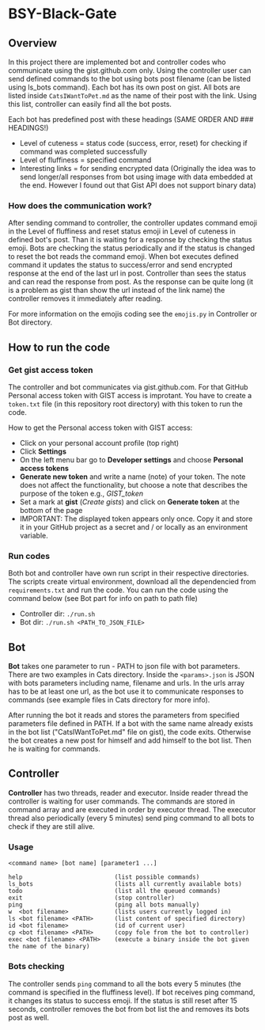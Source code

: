 # BSY-Black-Gate

## Overview
In this project there are implemented bot and controller codes who communicate using the gist.github.com only. Using the controller user can send defined commands to the bot using bots post filename (can be listed using ls_bots command). Each bot has its own post on gist. All bots are listed inside ```CatsIWantToPet.md``` as the name of their post with the link. Using this list, controller can easily find all the bot posts.

Each bot has predefined post with these headings (SAME ORDER AND ### HEADINGS!)  
- Level of cuteness = status code (success, error, reset) for checking if command was completed successfully
- Level of fluffiness = specified command
- Interesting links = for sending encrypted data (Originally the idea was to send longer/all responses from bot using image with data embedded at the end. However I found out that Gist API does not support binary data)

### How does the communication work?
After sending command to controller, the controller updates command emoji in the Level of fluffiness and reset status emoji in Level of cuteness in defined bot's post. Than it is waiting for a response by checking the status emoji. Bots are checking the status periodically and if the status is changed to reset the bot reads the command emoji. When bot executes defined command it updates the status to success/error and send encrypted response at the end of the last url in post. Controller than sees the status and can read the response from post. As the response can be quite long (it is a problem as gist than show the url instead of the link name) the controller removes it immediately after reading.

For more information on the emojis coding see the ```emojis.py``` in Controller or Bot directory.

## How to run the code

### Get gist access token
The controller and bot communicates via gist.github.com. For that GitHub Personal access token with GIST access is improtant. You have to create a ```token.txt``` file (in this repository root directory) with this token to run the code. 

How to get the Personal access token with GIST access:
  - Click on your personal account profile (top right)
  - Click <b>Settings</b>
  - On the left menu bar go to <b>Developer settings</b> and choose <b>Personal access tokens</b>
  - <b>Generate new token</b> and write a name (note) of your token. The note does not affect the functionality, but choose a note that describes the purpose of the token e.g., <i>GIST_token</i>
  - Set a mark at <b>gist</b> (<i>Create gists</i>) and click on <b>Generate token</b> at the bottom of the page
  - IMPORTANT: The displayed token appears only once. Copy it and store it in your GitHub project as a secret and / or locally as an environment variable.

### Run codes
Both bot and controller have own run script in their respective directories. The scripts create virtual environment, download all the dependencied from ```requirements.txt``` and run the code.  You can run the code using the command below (see Bot part for info on path to path file)
  - Controller dir: ```./run.sh```
  - Bot dir: ```./run.sh <PATH_TO_JSON_FILE>``` 


## Bot
**Bot** takes one parameter to run - PATH to json file with bot parameters. There are two examples in Cats directory. Inside the ```<params>.json``` is JSON with bots parameters including name, filename and urls. In the urls array has to be at least one url, as the bot use it to communicate responses to commands (see example files in Cats directory for more info).

After running the bot it reads and stores the parameters from specified parameters file defined in PATH. If a bot with the same name already exists in the bot list ("CatsIWantToPet.md" file on gist), the code exits. Otherwise the bot creates a new post for himself and add himself to the bot list. Then he is waiting for commands.

## Controller
**Controller** has two threads, reader and executor. Inside reader thread the controller is waiting for user commands. The commands are stored in command array and are executed in order by executor thread. The executor thread also periodically (every 5 minutes) send ping command to all bots to check if they are still alive.
### Usage 
```
<command name> [bot name] [parameter1 ...]

help                          (list possible commands)
ls_bots                       (lists all currently available bots)
todo                          (list all the queued commands)
exit                          (stop controller)
ping                          (ping all bots manually)
w  <bot filename>             (lists users currently logged in)
ls <bot filename> <PATH>      (list content of specified directory)
id <bot filename>             (id of current user)
cp <bot filename> <PATH>      (copy fole from the bot to controller)
exec <bot filename> <PATH>    (execute a binary inside the bot given the name of the binary)
```

### Bots checking
The controller sends ```ping``` command to all the bots every 5 minutes (the command is specified in the fluffiness level). If bot receives ping command, it changes its status to success emoji. If the status is still reset after 15 seconds, controller removes the bot from bot list the and removes its bots post as well.
